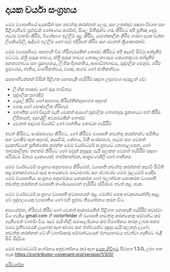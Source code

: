 # දායක චර්යා සංග්‍රහය

මෙම ව්‍යාපෘතියේ දායකයින් සහ නඩත්තු කරන්නන් ලෙස, සහ උනන්දුව සඳහා
විවෘත සහ පිළිගැනීමේ ප්‍රජාවක් පෝෂණය කරමින්, සියලු මිනිසුන්ට ගරු කිරීමට අපි ප්‍රතිඥා දෙමු
ගැටළු වාර්තා කිරීම, විශේෂාංග ඉල්ලීම් පළ කිරීම, යාවත්කාලීන කිරීම හරහා දායක වන්න
ලියකියවිලි, ඇදීමේ ඉල්ලීම් හෝ පැච් ඉදිරිපත් කිරීම සහ වෙනත් ක්‍රියාකාරකම්.

මෙම ව්‍යාපෘතියට සහභාගී වීම හිරිහැරයකින් තොරව කිරීමට අපි කැපවී සිටිමු
අත්දැකීම් මට්ටම, ස්ත්‍රී පුරුෂ භාවය, ස්ත්‍රී පුරුෂ භාවය නොසලකා සෑම කෙනෙකුටම අත්දැකීම්
අනන්‍යතාවය සහ ප්‍රකාශනය, ලිංගික දිශානතිය, ආබාධිතභාවය, පුද්ගලික පෙනුම,
ශරීර ප්‍රමාණය, ජාතිය, වාර්ගිකත්වය, වයස, ආගම හෝ ජාතිකත්වය.

සහභාගිවන්නන් විසින් පිළිගත නොහැකි හැසිරීම් සඳහා උදාහරණ ඇතුළත් වේ:

* ලිංගික භාෂාව හෝ රූප භාවිතය
* පුද්ගලික පහරදීම්
* ට්‍රොල් කිරීම හෝ අපහාස කිරීම/නින්දාසහගත අදහස්
* පොදු හෝ පෞද්ගලික හිරිහැර
* භෞතික හෝ විද්‍යුත් වැනි වෙනත් අයගේ පුද්ගලික තොරතුරු ප්‍රකාශයට පත් කිරීම
   ලිපිනයන්, පැහැදිලි අවසරයකින් තොරව
* වෙනත් සදාචාර විරෝධී හෝ වෘත්තීය නොවන හැසිරීම්

ඉවත් කිරීමට, සංස්කරණය කිරීමට, හෝ කිරීමට ව්‍යාපෘති නඩත්තු කරන්නන්ට අයිතිය සහ වගකීම ඇත
අදහස්, කැපවීම්, කේතය, විකි සංස්කරණ, ගැටළු සහ වෙනත් දායකත්වයන් ප්‍රතික්ෂේප කරන්න
මෙම චර්යාධර්ම සංග්‍රහයට නොගැලපෙන, හෝ තාවකාලිකව තහනම් කිරීමට හෝ
ඔවුන් නුසුදුසු යැයි සලකන වෙනත් හැසිරීම් සඳහා ස්ථිරවම ඕනෑම දායකයෙක්,
තර්ජනාත්මක, ආක්‍රමණශීලී හෝ හානිකර.

මෙම චර්යාධර්ම සංග්‍රහය අනුගමනය කිරීමෙන්, ව්‍යාපෘති නඩත්තු කරන්නන් කැපවී සිටිති
කළමනාකරණයේ සෑම අංශයකටම සාධාරණව සහ ස්ථාවරව මෙම මූලධර්ම යෙදීම
මෙම ව්යාපෘතිය. සංග්‍රහය අනුගමනය නොකරන හෝ බලාත්මක නොකරන ව්‍යාපෘති නඩත්තු කරන්නන්
ව්‍යාපෘති කණ්ඩායමෙන් හැසිරීම ස්ථිරවම ඉවත් කළ හැක.

මෙම චර්යාධර්ම සංග්‍රහය ව්‍යාපෘති අවකාශයන් තුළ මෙන්ම පොදු අවකාශයන්හිද අදාළ වේ
පුද්ගලයෙකු ව්‍යාපෘතිය හෝ එහි ප්‍රජාව නියෝජනය කරන විට.

අපයෝජන, හිරිහැර කිරීම හෝ වෙනත් ආකාරයකින් පිළිගත නොහැකි හැසිරීම් අවස්ථා විය හැකිය
gmail.com හි victorfelder හි ව්‍යාපෘති නඩත්තු කරන්නෙකු සම්බන්ධ කර ගැනීමෙන් වාර්තා විය. සෑම
පැමිණිලි සමාලෝචනය කර විමර්ශනය කරනු ලබන අතර එයට ප්‍රතිචාරයක් ලැබෙනු ඇත
අවශ්‍ය සහ තත්වයන්ට සුදුසු යැයි සලකනු ලැබේ. නඩත්තු කරන්නන් වේ
හි වාර්තාකරු සම්බන්ධයෙන් රහස්‍යභාවය පවත්වා ගැනීමට බැඳී සිටී
සිද්ධිය.


මෙම ආචාරධර්ම සංග්රහය අනුවර්තනය කර ඇත [දායක ගිවිසුම][මුල් පිටුව]
පිටපත 1.3.0, ලබා ගත හැක https://contributor-covenant.org/version/1/3/0/

[මුල් පිටුව]: https://contributor-covenant.org

[පරිවර්තන](README.md#translations)
